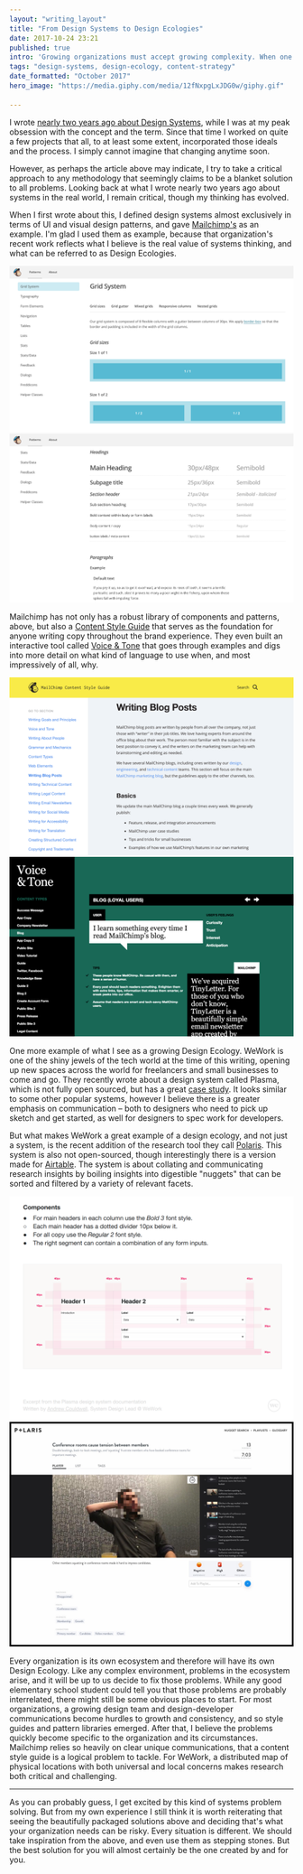 ```yaml
---
layout: "writing_layout"
title: "From Design Systems to Design Ecologies"
date: 2017-10-24 23:21   
published: true
intro: 'Growing organizations must accept growing complexity. When one "design system" is not enough, sometimes collections of systems are used, in what could be called a design ecology.'
tags: "design-systems, design-ecology, content-strategy"
date_formatted: "October 2017"
hero_image: "https://media.giphy.com/media/12fNxpgLxJDG0w/giphy.gif"

---
```


I wrote [nearly two years ago about Design Systems](http://aarongitlin.com/writings/systems.html), while I was at my peak obsession with the concept and the term. Since that time I worked on quite a few projects that all, to at least some extent, incorporated those ideals and the process. I simply cannot imagine that changing anytime soon.

However, as perhaps the article above may indicate, I try to take a critical approach to any methodology that seemingly claims to be a blanket solution to all problems. Looking back at what I wrote nearly two years ago about systems in the real world, I remain critical, though my thinking has evolved.

When I first wrote about this, I defined design systems almost exclusively in terms of UI and visual design patterns, and gave [Mailchimp's](https://ux.mailchimp.com/patterns) as an example. I'm glad I used them as example, because that organization's recent work reflects what I believe is the real value of systems thinking, and what can be referred to as Design Ecologies.

<div class="image-wrapper extra-large image-two-across box-shadow">
    <img src="../images/blog/mailchimp-ux-patterns-grids.png" />
    <img src="../images/blog/mailchimp-ux-patterns-type.png" />
</div>

Mailchimp has not only has a robust library of components and patterns, above, but also a [Content Style Guide](https://styleguide.mailchimp.com/) that serves as the foundation for anyone writing copy throughout the brand experience. They even built an interactive tool called [Voice & Tone](http://voiceandtone.com/) that goes through examples and digs into more detail on what kind of language to use when, and most impressively of all, why.

<div class="image-wrapper extra-large image-two-across box-shadow">
    <img src="../images/blog/mailchimp-content-style-guide.png" />
    <img src="../images/blog/mailchimp-voice-tone.png" />
</div>

One more example of what I see as a growing Design Ecology. WeWork is one of the shiny jewels of the tech world at the time of this writing, opening up new spaces across the world for freelancers and small businesses to come and go. They recently wrote about a design system called Plasma, which is not fully open sourced, but has a great [case study](https://medium.com/@andrewcouldwell/plasma-design-system-4d63fb6c1afc). It looks similar to some other popular systems, however I believe there is a greater emphasis on communication – both to designers who need to pick up sketch and get started, as well for designers to spec work for developers.

But what makes WeWork a great example of a design ecology, and not just a system, is the recent addition of the research tool they call [Polaris](https://www.wework.com/blog/posts/democratizing-ux). This system is also not open-sourced, though interestingly there is a version made for [Airtable](https://airtable.com/universe/expShuhNMi0Oc0xpb/polaris-ux-nuggets). The system is about collating and communicating research insights by boiling insights into digestible "nuggets" that can be sorted and filtered by a variety of relevant facets.

<div class="image-wrapper extra-large image-two-across box-shadow">
    <img src="../images/blog/plasma.png" />
    <img src="../images/blog/polaris.jpg" />
</div>

Every organization is its own ecosystem and therefore will have its own Design Ecology. Like any complex environment, problems in the ecosystem arise, and it will be up to us decide to fix those problems. While any good elementary school student could tell you that those problems are probably interrelated, there might still be some obvious places to start. For most organizations, a growing design team and design-developer communications become hurdles to growth and consistency, and so style guides and pattern libraries emerged. After that, I believe the problems quickly become specific to the organization and its circumstances. Mailchimp relies so heavily on clear unique communications, that a content style guide is a logical problem to tackle. For WeWork, a distributed map of physical locations with both universal and local concerns makes research both critical and challenging.

---

As you can probably guess, I get excited by this kind of systems problem solving. But from my own experience I still think it is worth reiterating that seeing the beautifully packaged solutions above and deciding that's what your organization needs can be risky. Every situation is different. We should take inspiration from the above, and even use them as stepping stones. But the best solution for you will almost certainly be the one created by and for you.
